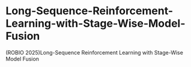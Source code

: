 # Long-Sequence-Reinforcement-Learning-with-Stage-Wise-Model-Fusion
(ROBIO 2025)Long-Sequence Reinforcement Learning with Stage-Wise Model Fusion

